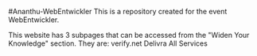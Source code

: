 #Ananthu-WebEntwickler
This is a repository created for the event WebEntwickler.

This website has 3 subpages that can be accessed from the "Widen Your Knowledge" section. They are:
verify.net
Delivra
All Services